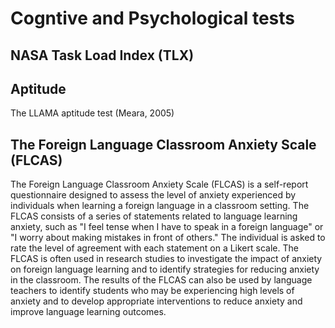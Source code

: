 # Cogntive and Psychological tests

## NASA Task Load Index (TLX)

## Aptitude

The LLAMA aptitude test (Meara, 2005)

## The Foreign Language Classroom Anxiety Scale (FLCAS)

The Foreign Language Classroom Anxiety Scale (FLCAS) is a self-report questionnaire designed to assess the level of anxiety experienced by individuals when learning a foreign language in a classroom setting. The FLCAS consists of a series of statements related to language learning anxiety, such as "I feel tense when I have to speak in a foreign language" or "I worry about making mistakes in front of others." The individual is asked to rate the level of agreement with each statement on a Likert scale. The FLCAS is often used in research studies to investigate the impact of anxiety on foreign language learning and to identify strategies for reducing anxiety in the classroom. The results of the FLCAS can also be used by language teachers to identify students who may be experiencing high levels of anxiety and to develop appropriate interventions to reduce anxiety and improve language learning outcomes.
